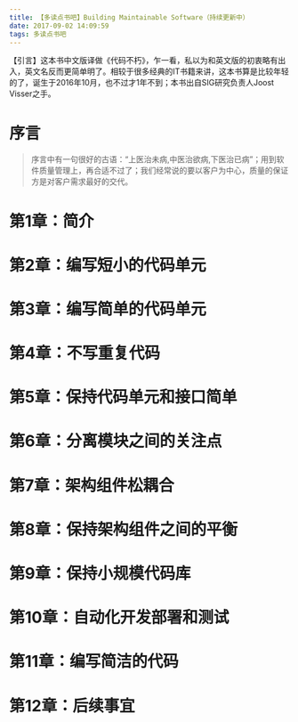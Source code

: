 ```yaml
---
title: 【多读点书吧】Building Maintainable Software（持续更新中）
date: 2017-09-02 14:09:59
tags: 多读点书吧
---
```

【引言】这本书中文版译做《代码不朽》，乍一看，私以为和英文版的初衷略有出入，英文名反而更简单明了。相较于很多经典的IT书籍来讲，这本书算是比较年轻的了，诞生于2016年10月，也不过才1年不到；本书出自SIG研究负责人Joost Visser之手。
<!-- more -->

# 序言
> 序言中有一句很好的古语：“上医治未病,中医治欲病,下医治已病”；用到软件质量管理上，再合适不过了；我们经常说的要以客户为中心，质量的保证方是对客户需求最好的交代。

# 第1章：简介

# 第2章：编写短小的代码单元

# 第3章：编写简单的代码单元

# 第4章：不写重复代码

# 第5章：保持代码单元和接口简单

# 第6章：分离模块之间的关注点

# 第7章：架构组件松耦合

# 第8章：保持架构组件之间的平衡

# 第9章：保持小规模代码库

# 第10章：自动化开发部署和测试

# 第11章：编写简洁的代码

# 第12章：后续事宜
